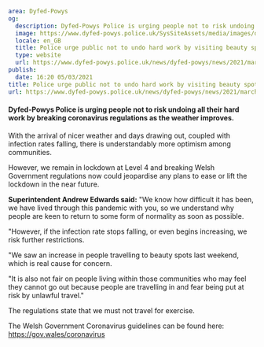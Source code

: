 ```yaml
area: Dyfed-Powys
og:
  description: Dyfed-Powys Police is urging people not to risk undoing all their hard work by breaking coronavirus regulations as the weather improves.
  image: https://www.dyfed-powys.police.uk/SysSiteAssets/media/images/dyfed-powys/news/eventsdaysgeneral-news/elan-valley-rhayader---radnorshire-npt.jpg?crop=(39,0,985,498)&amp;w=600&amp;h=300&amp;scale=both
  locale: en_GB
  title: Police urge public not to undo hard work by visiting beauty spots
  type: website
  url: https://www.dyfed-powys.police.uk/news/dyfed-powys/news/2021/march-2021/police-urge-public-not-to-undo-hard-work-by-visiting-beauty-spots/
publish:
  date: 16:20 05/03/2021
title: Police urge public not to undo hard work by visiting beauty spots | Dyfed-Powys Police
url: https://www.dyfed-powys.police.uk/news/dyfed-powys/news/2021/march-2021/police-urge-public-not-to-undo-hard-work-by-visiting-beauty-spots/
```

#### Dyfed-Powys Police is urging people not to risk undoing all their hard work by breaking coronavirus regulations as the weather improves.

With the arrival of nicer weather and days drawing out, coupled with infection rates falling, there is understandably more optimism among communities.

However, we remain in lockdown at Level 4 and breaking Welsh Government regulations now could jeopardise any plans to ease or lift the lockdown in the near future.

**Superintendent Andrew Edwards said:** "We know how difficult it has been, we have lived through this pandemic with you, so we understand why people are keen to return to some form of normality as soon as possible.

"However, if the infection rate stops falling, or even begins increasing, we risk further restrictions.

"We saw an increase in people travelling to beauty spots last weekend, which is real cause for concern.

"It is also not fair on people living within those communities who may feel they cannot go out because people are travelling in and fear being put at risk by unlawful travel."

The regulations state that we must not travel for exercise.

The Welsh Government Coronavirus guidelines can be found here: https://gov.wales/coronavirus
